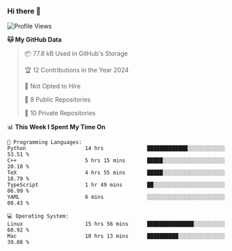 ### Hi there 👋

<!--
**huayuan4396/huayuan4396** is a ✨ _special_ ✨ repository because its `README.md` (this file) appears on your GitHub profile.

Here are some ideas to get you started:

- 🔭 I’m currently working on ...
- 🌱 I’m currently learning ...
- 👯 I’m looking to collaborate on ...
- 🤔 I’m looking for help with ...
- 💬 Ask me about ...
- 📫 How to reach me: ...
- 😄 Pronouns: ...
- ⚡ Fun fact: ...
-->

<!--START_SECTION:waka-->
![Profile Views](http://img.shields.io/badge/Profile%20Views-0-blue)

**🐱 My GitHub Data** 

> 📦 77.8 kB Used in GitHub's Storage 
 > 
> 🏆 12 Contributions in the Year 2024
 > 
> 🚫 Not Opted to Hire
 > 
> 📜 8 Public Repositories 
 > 
> 🔑 10 Private Repositories 
 > 
📊 **This Week I Spent My Time On** 

```text
💬 Programming Languages: 
Python                   14 hrs              █████████████░░░░░░░░░░░░   53.51 % 
C++                      5 hrs 15 mins       █████░░░░░░░░░░░░░░░░░░░░   20.10 % 
TeX                      4 hrs 55 mins       █████░░░░░░░░░░░░░░░░░░░░   18.79 % 
TypeScript               1 hr 49 mins        ██░░░░░░░░░░░░░░░░░░░░░░░   06.99 % 
YAML                     6 mins              ░░░░░░░░░░░░░░░░░░░░░░░░░   00.43 % 

💻 Operating System: 
Linux                    15 hrs 56 mins      ███████████████░░░░░░░░░░   60.92 % 
Mac                      10 hrs 13 mins      ██████████░░░░░░░░░░░░░░░   39.08 % 
```


<!--END_SECTION:waka-->
